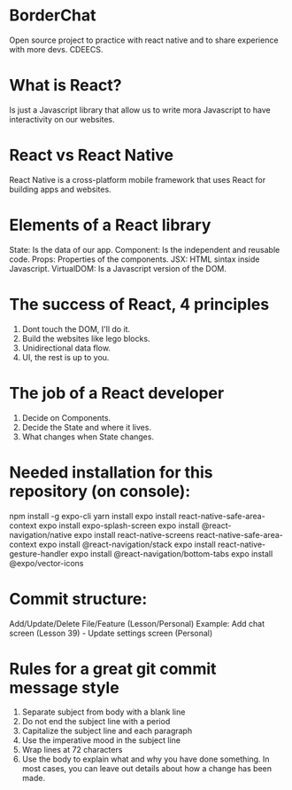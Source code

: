 # BorderChat
Open source project to practice with react native and to share experience with more devs.
CDEECS.

# What is React?
Is just a Javascript library that allow us to write mora Javascript to have interactivity on our websites.

# React vs React Native
React Native is a cross-platform mobile framework that uses React for building apps and websites.

# Elements of a React library
State: Is the data of our app.
Component: Is the independent and reusable code.
Props: Properties of the components.
JSX: HTML sintax inside Javascript.
VirtualDOM: Is a Javascript version of the DOM.

# The success of React, 4 principles
1. Dont touch the DOM, I'll do it.
2. Build the websites like lego blocks.
3. Unidirectional data flow.
4. UI, the rest is up to you.

# The job of a React developer
1. Decide on Components.
2. Decide the State and where it lives.
3. What changes when State changes.

# Needed installation for this repository (on console):
npm install -g expo-cli
yarn install
expo install react-native-safe-area-context
expo install expo-splash-screen
expo install @react-navigation/native
expo install react-native-screens react-native-safe-area-context
expo install @react-navigation/stack
expo install react-native-gesture-handler
expo install @react-navigation/bottom-tabs
expo install @expo/vector-icons

# Commit structure:
Add/Update/Delete File/Feature (Lesson/Personal)
Example: Add chat screen (Lesson 39) - Update settings screen (Personal)

# Rules for a great git commit message style
1. Separate subject from body with a blank line
2. Do not end the subject line with a period
3. Capitalize the subject line and each paragraph
4. Use the imperative mood in the subject line
5. Wrap lines at 72 characters
6. Use the body to explain what and why you have done something. In most cases, you can leave out details about how a change has been made.

